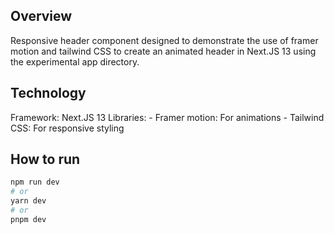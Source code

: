 ## Overview
Responsive header component designed to demonstrate the use of framer motion and tailwind CSS
to create an animated header in Next.JS 13 using the experimental app directory.

## Technology
Framework: Next.JS 13
Libraries: 
	- Framer motion: For animations
	- Tailwind CSS: For responsive styling

## How to run
```bash
npm run dev
# or
yarn dev
# or
pnpm dev
```
